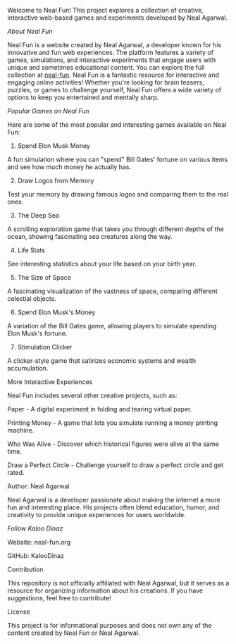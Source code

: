 
Welcome to Neal Fun! This project explores a collection of creative, interactive web-based games and experiments developed by Neal Agarwal.

*About Neal Fun*

Neal Fun is a website created by Neal Agarwal, a developer known for his innovative and fun web experiences. The platform features a variety of games, simulations, and interactive experiments that engage users with unique and sometimes educational content. You can explore the full collection at [neal-fun](https://neal-fun.org/).
Neal Fun is a fantastic resource for interactive and engaging online activities! Whether you're looking for brain teasers, puzzles, or games to challenge yourself, Neal Fun offers a wide variety of options to keep you entertained and mentally sharp.

*Popular Games on Neal Fun*

Here are some of the most popular and interesting games available on Neal Fun:

1. Spend Elon Musk Money

A fun simulation where you can "spend" Bill Gates' fortune on various items and see how much money he actually has.

2. Draw Logos from Memory

Test your memory by drawing famous logos and comparing them to the real ones.

3. The Deep Sea

A scrolling exploration game that takes you through different depths of the ocean, showing fascinating sea creatures along the way.

4. Life Stats

See interesting statistics about your life based on your birth year.

5. The Size of Space

A fascinating visualization of the vastness of space, comparing different celestial objects.

6. Spend Elon Musk's Money

A variation of the Bill Gates game, allowing players to simulate spending Elon Musk's fortune.

7. Stimulation Clicker

A clicker-style game that satirizes economic systems and wealth accumulation.

More Interactive Experiences

Neal Fun includes several other creative projects, such as:

Paper - A digital experiment in folding and tearing virtual paper.

Printing Money - A game that lets you simulate running a money printing machine.

Who Was Alive - Discover which historical figures were alive at the same time.

Draw a Perfect Circle - Challenge yourself to draw a perfect circle and get rated.

Author: Neal Agarwal

Neal Agarwal is a developer passionate about making the internet a more fun and interesting place. His projects often blend education, humor, and creativity to provide unique experiences for users worldwide.

*Follow Kaloo Dinaz*

Website: neal-fun.org

GitHub: KalooDinaz

Contribution

This repository is not officially affiliated with Neal Agarwal, but it serves as a resource for organizing information about his creations. If you have suggestions, feel free to contribute!

License

This project is for informational purposes and does not own any of the content created by Neal Fun or Neal Agarwal.
